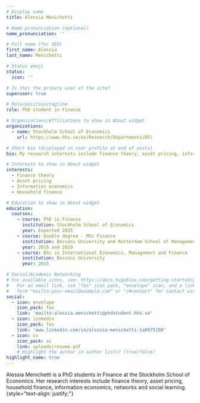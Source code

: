 ```yaml
---
# Display name
title: Alessia Menichetti

# Name pronunciation (optional)
name_pronunciation: ''

# Full name (for SEO)
first_name: Alessia
last_name: Menichetti

# Status emoji
status:
  icon: ''

# Is this the primary user of the site?
superuser: true

# Role/position/tagline
role: PhD student in Finance

# Organizations/Affiliations to show in About widget
organizations:
  - name: Stockholm School of Economics
    url: https://www.hhs.se/en/Research/Departments/DF/

# Short bio (displayed in user profile at end of posts)
bio: My research interests include finance theory, asset pricing, information economics and household finance.

# Interests to show in About widget
interests:
  - Finance theory
  - Asset pricing
  - Information economics
  - Household finance

# Education to show in About widget
education:
  courses:
    - course: PhD in Finance
      institution: Stockholm School of Economics
      year: Expected 2025
    - course: Double degree - MSc Finance
      institution: Bocconi University and Rotterdam School of Management
      year: 2018 and 2019
    - course: BSc in International Economics, Management and Finance
      institution: Bocconi University
      year: 2015

# Social/Academic Networking
# For available icons, see: https://docs.hugoblox.com/getting-started/page-builder/#icons
#   For an email link, use "fas" icon pack, "envelope" icon, and a link in the
#   form "mailto:your-email@example.com" or "/#contact" for contact widget.
social:
  - icon: envelope
    icon_pack: fas
    link: 'mailto:alessia.menichetti@phdstudent.hhs.se'
  - icon: linkedin
    icon_pack: fas
    link: 'www.linkedin.com/in/alessia-menichetti-1a0975100'
  - icon: cv
    icon_pack: ai
    link: uploads/resume.pdf
    # Highlight the author in author lists? (true/false)
highlight_name: true
---
```

Alessia Menichetti is a PhD students in Finance at the Stockholm School of Economics. Her research interests include finance theory, asset pricing, household finance, information economics, networks and social learning. 
{style="text-align: justify;"}

